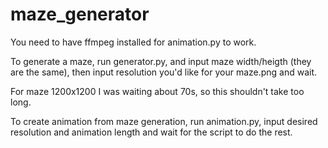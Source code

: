 # maze_generator
You need to have ffmpeg installed for animation.py to work.

To generate a maze, run generator.py, and input maze width/heigth (they are the same), then input resolution you'd like for your maze.png and wait.

For maze 1200x1200 I was waiting about 70s, so this shouldn't take too long.

To create animation from maze generation, run animation.py, input desired resolution and animation length and wait for the script to do the rest.
